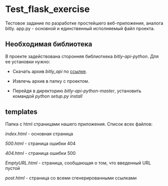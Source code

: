# Test_flask_exercise
Тестовое задание по разработке простейшего веб-приложения, аналога bitly. app.py - основной и единственный исполняемый файл проекта.

## Необходимая библиотека

В проекте задействована сторонняя библиоткека *bitly-api-python*. Для ее установки нужно:

* Скачать архив _bitly_api_ по [ссылке](https://github.com/bitly/bitly-api-python).

* Извлечь архив в папку с проектом.

* Перейдя в директорию *bitly-api-python-master*, установить командой *python setup.py install*

## templates 
	
Папка с html страницами нашего приложения. Список всех файлов:
	
_index.html_ - основная страница

_500.html_ - страница ошибки 404
	
_404.html_ - страница ошибки 500 
	
_EmptyURL.html_ - страница, сообщающая о том, что введенный URL пустой

_post.html_ - страница со всеми сгенерированными ссылками

	

